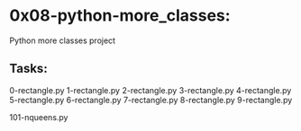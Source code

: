 # 0x08-python-more_classes:

Python more classes project

## Tasks:

0-rectangle.py
1-rectangle.py
2-rectangle.py
3-rectangle.py
4-rectangle.py
5-rectangle.py
6-rectangle.py
7-rectangle.py
8-rectangle.py
9-rectangle.py

101-nqueens.py
